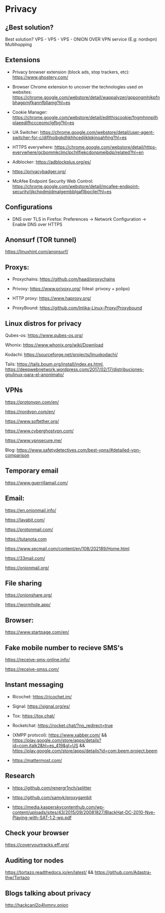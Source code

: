 # Privacy 

## ¿Best solution?

Best solution? VPS - VPS - VPS - ONION OVER VPN service (E.g: nordvpn) Multihopping
     
## Extensions

* Privacy browser extension (block ads, stop trackers, etc): https://www.ghostery.com/

* Browser Chrome extension to uncover the technologies used on websites: https://chrome.google.com/webstore/detail/wappalyzer/gppongmhjkpfnbhagpmjfkannfbllamg?hl=es

* Cookie Manager: https://chrome.google.com/webstore/detail/editthiscookie/fngmhnnpilhplaeedifhccceomclgfbg?hl=es

* UA Switcher: https://chrome.google.com/webstore/detail/user-agent-switcher-for-c/djflhoibgkdhkhhcedjiklpkjnoahfmg?hl=es

* HTTPS everywhere: https://chrome.google.com/webstore/detail/https-everywhere/gcbommkclmclpchllfjekcdonpmejbdp/related?hl=en

* Adblocker: https://adblockplus.org/es/

* https://privacybadger.org/

* McAfee Endpoint Security Web Control: https://chrome.google.com/webstore/detail/mcafee-endpoint-security/jjkchpdmjjdmalgembblgafllbpcjlei?hl=es

## Configurations

* DNS over TLS in Firefox: Preferences -> Network Configuration -> Enable DNS over HTTPS

## Anonsurf (TOR tunnel)

https://linuxhint.com/anonsurf/

## Proxys:

* Proxychains: https://github.com/haad/proxychains

* Privoxy: https://www.privoxy.org/ (Ideal: privoxy + polipo)

* HTTP proxy: https://www.haproxy.org/

* ProxyBound: https://github.com/Intika-Linux-Proxy/Proxybound

## Linux distros for privacy

Qubes-os: https://www.qubes-os.org/

Whonix: https://www.whonix.org/wiki/Download

Kodachi: https://sourceforge.net/projects/linuxkodachi/

Tails: https://tails.boum.org/install/index.es.html, https://deepwebnetwork.wordpress.com/2017/02/17/distribuciones-gnulinux-para-el-anonimato/

## VPNs

https://protonvpn.com/en/

https://nordvpn.com/en/

https://www.softether.org/

https://www.cyberghostvpn.com/

https://www.vpnsecure.me/

Blog: https://www.safetydetectives.com/best-vpns/#detailed-vpn-comparison

## Temporary email

https://www.guerrillamail.com/

## Email:

https://en.onionmail.info/

https://lavabit.com/

https://protonmail.com/

https://tutanota.com

https://www.secmail.com/content/en/108/202189/Home.html

https://33mail.com/

https://onionmail.org/

## File sharing

https://onionshare.org/

https://wormhole.app/

## Browser:

https://www.startpage.com/en/

## Fake mobile number to recieve SMS's

https://receive-sms-online.info/

https://receive-smss.com/

## Instant messaging

* Ricochet: https://ricochet.im/

* Signal: https://signal.org/es/

* Tox: https://tox.chat/

* Rocketchat: https://rocket.chat/?no_redirect=true

* (XMPP protocol): https://www.xabber.com/ && https://play.google.com/store/apps/details?id=com.jtalk2&hl=es_419&gl=US && https://play.google.com/store/apps/details?id=com.beem.project.beem

* https://mattermost.com/

## Research

* https://github.com/renergr1nch/splitter

* https://github.com/samyk/proxygambit

* https://media.kasperskycontenthub.com/wp-content/uploads/sites/43/2015/09/20081827/BlackHat-DC-2010-Nve-Playing-with-SAT-1.2-wp.pdf

## Check your browser

https://coveryourtracks.eff.org/

## Auditing tor nodes

https://tortazo.readthedocs.io/en/latest/ && https://github.com/Adastra-thw/Tortazo

## Blogs talking about privacy

http://hackcanl2o4lvmnv.onion
